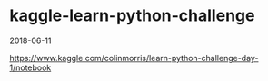 # kaggle-learn-python-challenge

2018-06-11

https://www.kaggle.com/colinmorris/learn-python-challenge-day-1/notebook
